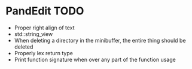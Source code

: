 # PandEdit TODO

- Proper right align of text
- std::string_view
- When deleting a directory in the minibuffer, the entire thing should be deleted
- Properly lex return type
- Print function signature when over any part of the function usage
